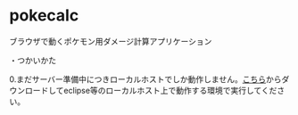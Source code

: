 # pokecalc
ブラウザで動くポケモン用ダメージ計算アプリケーション

・つかいかた

0.まだサーバー準備中につきローカルホストでしか動作しません。<a href="[example.html](https://github.com/rivergrass/pokecalc)">こちら</a>からダウンロードしてeclipse等のローカルホスト上で動作する環境で実行してください。
